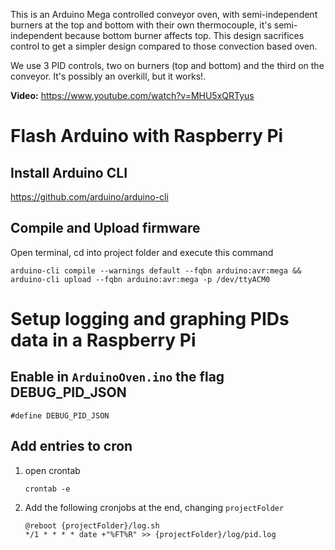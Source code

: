 This is an Arduino Mega controlled conveyor oven, with semi-independent burners at the top and bottom with their own thermocouple, it's semi-independent because bottom burner affects top.
This design sacrifices control to get a simpler design compared to those convection based oven.

We use 3 PID controls, two on burners (top and bottom) and the third on the conveyor. It's possibly an overkill, but it works!.

**Video:** https://www.youtube.com/watch?v=MHU5xQRTyus

# Flash Arduino with Raspberry Pi

## Install Arduino CLI

https://github.com/arduino/arduino-cli

## Compile and Upload firmware

Open terminal, cd into project folder and execute this command

    arduino-cli compile --warnings default --fqbn arduino:avr:mega && arduino-cli upload --fqbn arduino:avr:mega -p /dev/ttyACM0


# Setup logging and graphing PIDs data in a Raspberry Pi

## Enable in `ArduinoOven.ino` the flag DEBUG_PID_JSON

    #define DEBUG_PID_JSON

## Add entries to cron

1. open crontab

       crontab -e

2. Add the following cronjobs at the end, changing `projectFolder`

       @reboot {projectFolder}/log.sh
       */1 * * * * date +"%FT%R" >> {projectFolder}/log/pid.log
